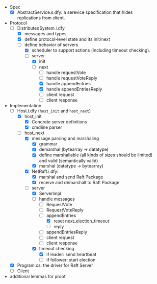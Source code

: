 - Spec
  - [x] AbstractService.s.dfy: a serevice specification that hides replications from client.

- Protocol
  - [ ] DistributedSystem.i.dfy
    - [x] messages and types
    - [x] define protocol-level state and its init/next
    - [ ] define behavior of servers
      - [x] scheduler to support actions (including timeout checking).
      - [ ] server
        - [x] init
        - [ ] next
          - [ ] handle requestVote
          - [ ] handle requestVoteReply
          - [x] handle appendEntries
          - [x] handle appendEntriesReply
          - [ ] client request
          - [ ] client response

- Implementation
  - [ ] Host.i.dfy (`host_init` and `host_next`)
    - [x] host_init
      - [x] Concrete server definitions
      - [x] cmdline parser
    - [ ] host_next
      - [x] message parsing and marshaling
        - [x] grammar
        - [x] demarshal (bytearray -> datatype)
        - [x] define marshallable (all kinds of sizes should be limited) and valid (semantically valid)
        - [x] marshal (datatype -> bytearray)
      - [x] NetRaft.i.dfy: 
        - [x] marshal and send Raft Package
        - [x] receive and demarshall to Raft Package
      - [ ] server
        - [x] ServerImpl
        - [ ] handle messages
          - [ ] RequestVote
          - [ ] RequestVoteReply
          - [ ] appendEntries
            - [x] reset next_election_timeout
            - [ ] reply
          - [ ] appendEntriesReply
          - [ ] client request
          - [ ] client response
        - [x] timeout checking
          - [x] if leader: send heartbeat
          - [ ] if follower: start election
  - [x] Program.cs: the driver for Raft Server
  - [ ] Client

- additional lemmas for proof